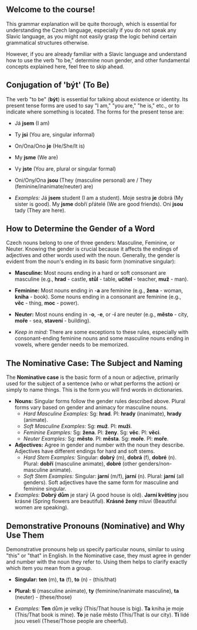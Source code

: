 ## Welcome to the course!

This grammar explanation will be quite thorough, which is essential for understanding the Czech language, especially if you do not speak any Slavic language, as you might not easily grasp the logic behind certain grammatical structures otherwise.

However, if you are already familiar with a Slavic language and understand how to use the verb "to be," determine noun gender, and other fundamental concepts explained here, feel free to skip ahead.

## Conjugation of 'být' (To Be)

The verb "to be" (**být**) is essential for talking about existence or identity. Its present tense forms are used to say "I am," "you are," "he is," etc., or to indicate where something is located. The forms for the present tense are:

* Já **jsem** (I am)
* Ty **jsi** (You are, singular informal)
* On/Ona/Ono **je** (He/She/It is)
* My **jsme** (We are)
* Vy **jste** (You are, plural or singular formal)
* Oni/Ony/Ona **jsou** (They (masculine personal) are / They (feminine/inanimate/neuter) are)

* *Examples:* Já **jsem** student (I am a student). Moje sestra **je** dobrá (My sister is good). My **jsme** dobří přátelé (We are good friends). Oni **jsou** tady (They are here).

## How to Determine the Gender of a Word

Czech nouns belong to one of three genders: Masculine, Feminine, or Neuter. Knowing the gender is crucial because it affects the endings of adjectives and other words used with the noun. Generally, the gender is evident from the noun's ending in its basic form (nominative singular):

* **Masculine:** Most nouns ending in a hard or soft consonant are masculine (e.g., **hrad** - castle, **stůl** - table, **učitel** - teacher, **muž** - man).
* **Feminine:** Most nouns ending in -**a** are feminine (e.g., **žena** - woman, **kniha** - book). Some nouns ending in a consonant are feminine (e.g., **věc** - thing, **moc** - power).
* **Neuter:** Most nouns ending in -**o**, -**e**, or -**í** are neuter (e.g., **město** - city, **moře** - sea, **stavení** - building).

* *Keep in mind:* There are some exceptions to these rules, especially with consonant-ending feminine nouns and some masculine nouns ending in vowels, where gender needs to be memorized.

## The Nominative Case: The Subject and Naming

The **Nominative case** is the basic form of a noun or adjective, primarily used for the subject of a sentence (who or what performs the action) or simply to name things. This is the form you will find words in dictionaries.

* **Nouns:** Singular forms follow the gender rules described above. Plural forms vary based on gender and animacy for masculine nouns.
    * *Hard Masculine Examples:* Sg: **hrad**. Pl: **hrady** (inanimate), **hrady** (animate).
    * *Soft Masculine Examples:* Sg: **muž**. Pl: **muži**.
    * *Feminine Examples:* Sg: **žena**. Pl: **ženy**. Sg: **věc**. Pl: **věci**.
    * *Neuter Examples:* Sg: **město**. Pl: **města**. Sg: **moře**. Pl: **moře**.
* **Adjectives:** Agree in gender and number with the noun they describe. Adjectives have different endings for hard and soft stems.
    * *Hard Stem Examples:* Singular: **dobrý** (m), **dobrá** (f), **dobré** (n). Plural: **dobří** (masculine animate), **dobré** (other genders/non-masculine animate).
    * *Soft Stem Examples:* Singular: **jarní** (m/f), **jarní** (n). Plural: **jarní** (all genders). Soft adjectives have the same form for masculine and feminine singular.
* *Examples:* **Dobrý dům** je starý (A good house is old). **Jarní květiny** jsou krásné (Spring flowers are beautiful). **Krásné ženy** mluví (Beautiful women are speaking).

## Demonstrative Pronouns (Nominative) and Why Use Them

Demonstrative pronouns help us specify particular nouns, similar to using "this" or "that" in English. In the Nominative case, they must agree in gender and number with the noun they refer to. Using them helps to clarify exactly which item you mean from a group.

* **Singular:** **ten** (m), **ta** (f), **to** (n) - (this/that)
* **Plural:** **ti** (masculine animate), **ty** (feminine/inanimate masculine), **ta** (neuter) - (these/those)

* *Examples:* **Ten** dům je velký (This/That house is big). **Ta** kniha je moje (This/That book is mine). **To** je naše město (This/That is our city). **Ti** lidé jsou veselí (These/Those people are cheerful).